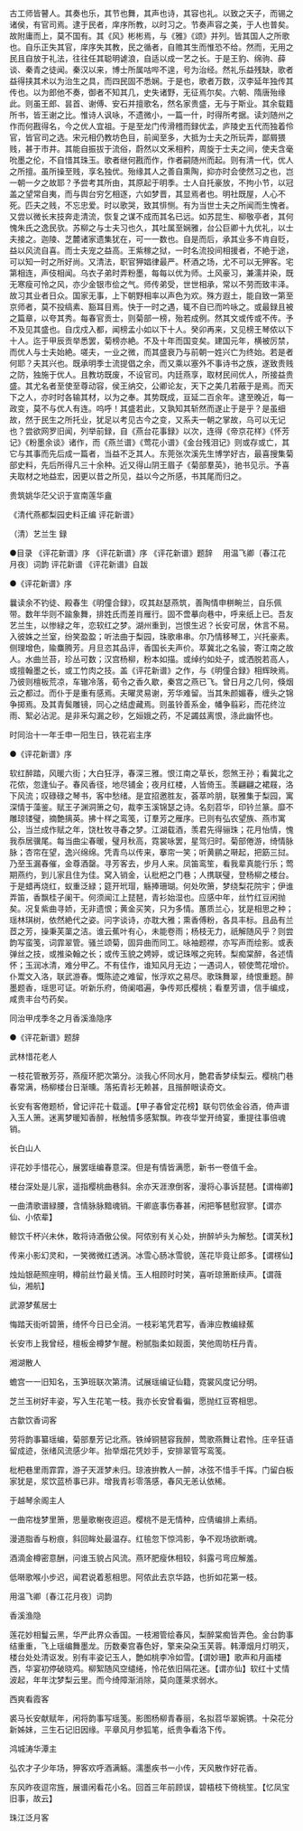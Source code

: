 <!-- { "loadSidebar": true } -->
古工师皆瞽人。其奏也乐，其节也舞，其声也诗，其容也礼。以致之天子，而锡之诸侯，有官司焉。逮于民者，庠序所教，以时习之。节奏声容之美，于人也普矣。故附庸而上，莫不国有。其《风》彬彬焉，与《雅》《颂》并列。皆其国人之所歌也。自乐正失其官，庠序失其教，民之循者，自赡其生而惟恐不给。然而，无用之民且自放于礼法，往往任其聪明谑浪，自适以成一艺之长。于是王豹、绵驹、薛谈、秦青之徒闻。秦汉以来，博士所属咕哔不遑，号为治经。然礼乐益残缺，歌者益得挟其术以为治生之具，而四民固不悉娴。于是也，歌者万数，汉李延年独传其传也。以为郎他不奏，御者不知其几，史失诸野，无征焉尔矣。六朝、隋唐殆缘此。则虽王郎、昙首、谢傅、安石并擅歌名，然名家贵盛，无与于斯业。其余载籍所书，皆王谢之比。惟诗人讽咏，不遗微小，一篇一什，时得所考据。读刘随州之作而何戡得名，今之优人宜祖。于是至龙门传滑稽而録优孟，庐陵史五代而独着伶官，皆官司之选。宋元相仍教坊色目，前闻至多，大抵为士夫之所玩弄，鄙屑猥贱，甚于市井。其能自振拔于流俗，蔚然以文釆相矜，周旋于士夫之间，使夫含毫吮墨之伦，不自惜其珠玉。歌者继何戡而作，作者嗣随州而起。则有清一代，优人之所擅。虽所操至贱，享名独优。殆缘其人之善自熏陶，抑亦时会使然习之也，岂一朝一夕之故耶？予尝考其所由，其原起于明季。士人自托豪放，不拘小节，以冠盖之望常自夷，而与舆台穷乞相逐，六如梦晋，其显焉者也。明社既屋，人心不死。匹夫之贱，不忘忠爱。时以歌哭，致其悱恻。有为当世士夫之所闻而生愧者。又尝以微长末技奔走清流，恢复之谋不成而其名已远。如苏昆生、柳敬亭者，其何愧朱氏之逸民欤。苏柳之与士夫习也久，其吐属至娴雅，台公巨卿十九优礼，以士夫接之。迦陵、芝麓诸家遗集犹在，可一一数也。自是而后，承其业多不肯自贬，益以风流自喜。而士夫宠之益高。王紫稼之狱，一时名流投间相援者，不絶于途，可以知一时之所好尚。又清法，职官狎娼律最严。杯酒之场，尤不可以无狎客。宅第相连，声伎相闻。乌衣子弟时弄粉墨，每每以优为师。土风豪习，兼濡并染，既无寒瘦可怜之风，亦少金银市侩之气。师传弟受，世世相承，常以不劳而致丰泽。故习其业者日众。国家无事，上下朝野相率以声色为欢。殊方遐土，能自致一第至京师者，莫不投缟素、豁耳目焉。快于一时之遇，辄不自已而吟咏之。或最録且被之篇章，以夸其秀。每春官贡士，则菊部一榜，殆若成例。然其文或传或不传。予不及见其盛也。自戊戍入都，闻榜孟小如以下十人。癸卯再来，又见榜王琴侬以下十人。迄于甲辰贡举悉罢，菊榜亦絶。不及十年而国变矣。建国元年，横被厉禁，而优人与士夫始絶。嗟夫，一业之微，而其盛衰乃与前朝一姓兴亡为终始。若是者何耶？夫其兴也。既承明季士流提倡之余，而又乘以塞外不事诗书之族，遂致贵贱之防，独施于优人。且教坊既废，不设官司。内廷燕享，取材民间优人，所接益贵盛。其尤名者至使至尊动容，侯王纳交，公卿论友，天下之美几若蔽于是焉。而天下之人，亦时时各输其材，以为之奉。其势既成，亘延二百余年。逮至晚近，每一政变，莫不与优人有连。呜呼！其盛若此，又孰知其斩然而遂止于是乎？是虽细故，然于民生之所托业，犹足以考见古今之变，又系夫一朝之掌故，乌可以无记也？尝欲网罗旧闻，列举前録，自《燕台花事録》以次，连得《帝京花样》《怀芳记》《粉墨余谈》诸作，而《燕兰谱》《莺花小谱》《金台残泪记》则或存或亡，其它与其事而先后成一篇者，当益不乏其人。东莞张次溪先生博学好古，最喜搜集菊部史料，先后所得凡三十余种。近又得山阴王眉子《菊部羣英》，驰书见示。予喜夫取材之地益宏，因更以昔之所见，益以今之所感，书其尾而归之。

贵筑姚华茫父识于宣南莲华盦

《清代燕都梨园史料正编 评花新谱》

（清）艺兰生 録

●目录
《评花新谱》序
《评花新谱》序
《评花新谱》题辞
　用温飞卿〔春江花月夜〕词韵
评花新谱
《评花新谱》自跋

●《评花新谱》序

曩读余不钓徒、殿春生《明僮合録》，叹其赵瑟燕筑，善陶情申栟畹兰，自乐佩带。数年华则不踰象舞，排姓氏而差肖雁行。固不啻摹向巷中，呼来纸上已。吾友艺兰生，以惨緑之年，恋软红之梦。湖州重到，岂恨生迟？长安可居，休言不易。入彼姝之兰室，纷笑盈盈；听法曲于梨园，珠歌串串。尔乃情移琴工，兴托豪素。侧理增色，隃麋腾芳。月旦恣其品评，香国长夫声价。萃冀北之名骏，寄江南之故人。水曲兰苔，珍丛可数；汉宫杨柳，粉本如描。或绰约如处子，或洒脱若高人，或擅翰墨之长，或工竹肉之技。盖《评花新谱》之作，与《明僮合録》相辉映焉。乃彼则檀板荒凉，车辙冷落，荀令之香久歇，秦宫之燕已飞。曾日月之几何，倏烟云之都过。而仆于是重有感焉。夫曜灵易谢，芳华难留。当其朱颜媚春，缠头之锦争掷焉。及其青鬓雕镜，同心之结虚藏焉。则虽铃善系金，幡争翦彩，而花终泣雨、絮必沾泥。是非釆勾漏之砂，乞姮娥之药，不足蠲兹离恨，涤此幽怀也。

时同治十一年壬申一阳生日，铁花岩主序

●《评花新谱》序

软红醉踏，风暖六街；大白狂浮，春深三雅。恨江南之草长，怨煞王孙；看冀北之花侬，忽逢仙子。春风香径，地尽铺金；夜月红楼，人皆倚玉。羡翩翩之裙屐，洛下风流；叹碌碌之琴书，客中愁绪。是宜招邀胜友，荟萃吟朋，联雅集于梨园，寓深情于藻鉴。赋王子渊洞箫之句，裁李玉溪锦瑟之诗。名刻苕华，印钤兰篆。靡不雕琼镂璧，摘艶摛英。拂十样之鸾笺，订羣芳之雁序。已则有弘农望族、燕市寓公，当兰成作赋之年，饶杜牧寻春之梦。江湖载酒，羡君先得骊珠；花月怡情，愧我忝居骥尾。每当曲尘春暖，璧月秋高，霓裳咏罢，星驾归时。菊部倦游，绮情脉脉；杏帘在望，逸兴绵绵。凭青鸟以传来，搴帘一笑；听黄鹂之啭起，把筯三挝。乃至玉漏春催，金尊酒罄。寻芳客去，步月人来。凤笛鸾笙，看我辈真能行乐；莺期燕约，到儿家且住为佳。窝入销金，认枇杷之门巷；人携联璧，登杨柳之楼台。于是蜡再烧红，蚁重泛緑；筵开玳瑁，觞捧珊瑚。何处吹箫，梦绕梨花院宇；伊谁弄笛，香飘桂子阑干。何须闻江上琵琶，青衫始湿也。应感中年，丝竹红豆闲抛矣。况复紫曲寻娇，无非遗恨；黄金买笑，只为多情。蕙质兰心，犹是相思之种；瑶林琪树，依然絶代之姿。问字谈诗，亦耽大雅；熏香傅粉，各具丰标。且品有兰茝之芳，操秉芙蕖之洁。谁云蕉叶有心，未能卷雨；杨枝无力，祇解随风乎？则尝韵写蛮笺，词霏翠管。骚兰颂菊，固异曲而同工。咏袖题襟，亦写声而绘影。或表弹丝之技，或推染翰之长；或传玉貌之娉婷，或记珠喉之宛转。梨痴棠醉，各述情怀；玉润冰清，难分甲乙。不有佳作，谁知风月无边；一遇词人，顿使莺花增价。仆鬻文入洛，联武游春。慨陈迹之难留，怅浮欢之易尽。歌珠舞翠，绮恨重题。醉墨题香，瑶思可证。听新乐府，倚阑唱遍，争传郑氏樱桃；看羣芳谱，信手编成，咸贵丰台芍药矣。

同治甲戌季冬之月香溪渔隐序

●《评花新谱》题辞

武林惜花老人

一枝花管散芳芬，燕瘦环肥次第分。淡我心怀同水月，艶君香梦续梨云。樱桃门巷春常满，杨柳楼台日渐曛。落拓青衫无赖甚，且揩醉眼读奇文。

长安有客倦题桥，曾记评花十载遥。【甲子春曾定花榜】联句罚依金谷酒，倚声谱入玉人箫。迷离梦暖知香醉，枨触情多感絮飘。昨夜华堂开绮宴，重提往事倍魂销。

长白山人

评花妙手惜花心，展罢瑶编春意深。但是有情皆满愿，新书一卷值千金。

楼台深处是儿家，遥指樱桃曲巷斜。余亦天涯潦倒客，漫将心事诉琵琶。【谓梅卿】

一曲清歌谱緑腰，含情脉脉黯魂销。干卿底事伤春甚，闲把筝琶慰寂寥。【谓亦仙、小侬辈】

鲸饮千杯兴未休，敢将诗酒傲公侯。阿侬别有关心处，拚醉垆头为解愁。【谓芙秋】

传来小影幻灵和，一笑微微红透涡。冰雪心肠冰雪貌，莲花毕竟让郎多。【谓楞仙】

烛灿银葩照座明，樽前丝竹最关情。玉人相顾时时笑，喜听琼箫断续声。【谓薇仙，湘航】

武源梦蕉居士

悔踏天街听碧箫，绮怀今日已全消。一枝彩笔凭君写，香渖应教编緑蕉

长安市上我曾经，檀板金樽梦乍醒。粉腻脂柔如觌面，笑他周昉枉丹青。

湘湖散人

蟾宫一一旧知名，玉笋班联次第清。试展瑶编证仙籍，霓裳风度记分明。

芝兰玉树好丰姿，写入生花笔一枝。我亦长安曾看徧，愿抛红豆寄相思。

古歙饮香词客

劳将韵事纂瑶编，菊部羣芳记北燕。铁绰铜琶容我醉，莺歌燕舞让君怜。庄辛狂语留成迹，张绪风流感少年。抬举烟花凭妙手，安排翠管写鸾笺。

枇杷巷里雨霏霏，游子天涯梦未归。琼液拚教人一醉，冰弦不惜手千挥。门留白板家犹是，浆饮蓝桥事已非。增我青衫零落感，春风无恙认依稀。

于越琴余阁主人

一曲帘栊梦里箫，思量歌榭夜迢迢。樱桃不是无情种，应倩编排上素绡。

漫道脂香与粉痕，斜回眸处最温存。红毺忽下惊鸿影，争不观场欲断魂。

酒滴金樽密意酬，问谁玉貌占风流。燕环肥瘦休相较，斜露弓弯应解羞。

低啭歌喉小步迟，闻君说着惹相思。阿侬此去京华路，也折如花第一枝。

用温飞卿〔春江花月夜〕词韵

香溪渔隐

莲花妙相鬘云黑，华严此界众香国。一枝湘管绘春风，梨醉棠痴皆弄色。金台韵事结重重，飞上瑶编舞墨龙。历数秦宫春色好，擎来朶朶玉芙蓉。韩潭烟月灯明灭，楼台处处清讴发。别有丰姿记玉人，艶如桃李冷如雪。【谓妙珊】歌声和月画楼西，华宴初停破晓鸡。柳絮随风空缱绻，怜花依旧隔花迷。【谓亦仙】软红十丈情波起，年年沈梦梨云里。而今绮障渐消除，莫向蓬莱求弱水。

西爽看霞客

裘马长安献赋年，闲将韵事写瑶笺。影图杨柳青春丽，名拟苕华翠婉镌。十朶花分新姊妹，三生石记旧因缘。平章风月参狐笔，纸贵争看洛下传。

鸿城涛华潭主

弘农才子少年场，狎客欢呼酒满觞。濡墨疾书一小传，天风散作好花香。

东风昨夜逗帘旌，展谱闲看花小名。回首三年前顾误，碧梧枝下倚桃笙。【忆凤宝旧事，故云】

珠江泛月客

